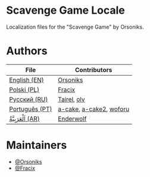 # Scavenge Game Locale
 Localization files for the "Scavenge Game" by Orsoniks.
 
 # Authors
 | File                       | Contributors                                                                                                        |
 |----------------------------|---------------------------------------------------------------------------------------------------------------------|
 | [English (EN)](/EN.json)   | [Orsoniks](https://github.com/Orsoniks)                                                                             |
 | [Polski (PL)](/PL.json)    | [Fracix](https://github.com/Fracix)                                                                                 |
 | [Русский (RU)](/RU.json)   | [Tairel](https://github.com/Tairelol), [olv](https://github.com/Ol1vver)                                            |
 | [Português (PT)](/PT.json) | [a-cake](https://github.com/a-cake), [a-cake2](https://github.com/a-cake2), [woforu](https://github.com/woforu)     |
 | [اَلْعَرَبِيَّةُ (AR)](/AR.json)     | [Enderwolf](https://github.com/Enderw0lf)                                                                           |
 
 # Maintainers
 * [@Orsoniks](https://github.com/Orsoniks)
 * [@Fracix](https://github.com/Fracix)
